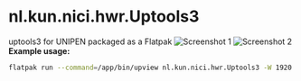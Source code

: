 # nl.kun.nici.hwr.Uptools3
uptools3 for UNIPEN packaged as a Flatpak
![Screenshot 1](https://github.com/user-attachments/assets/5c5385b1-b413-42b5-a529-41ffeb8c5723)
![Screenshot 2](https://github.com/GreenCappuccino/nl.kun.nici.hwr.Uptools3/assets/28021387/a0de43f9-26df-4db4-9cf1-9782559d0a6a)
**Example usage:**
```sh
flatpak run --command=/app/bin/upview nl.kun.nici.hwr.Uptools3 -W 1920 -H 1080 -f unipen.def train_r01_v07/data/6/ibm/ibm1/ejb12.dat
```

